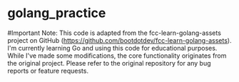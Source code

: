 # golang_practice

#Important Note:
 This code is adapted from the fcc-learn-golang-assets project on GitHub (https://github.com/bootdotdev/fcc-learn-golang-assets). I'm currently learning Go and using this code for educational purposes. While I've made some modifications, the core functionality originates from the original project. Please refer to the original repository for any bug reports or feature requests.